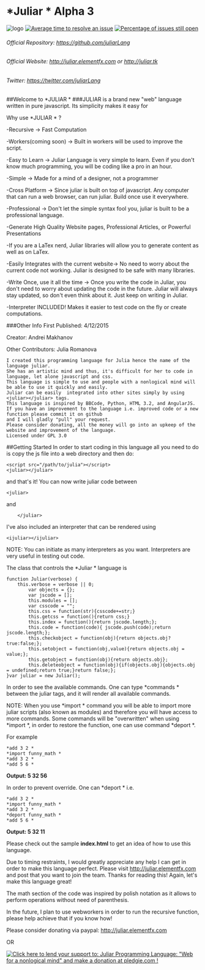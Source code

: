 # *Juliar * Alpha 3
![logo](https://cloud.githubusercontent.com/assets/11934545/9560198/1641db26-4dd6-11e5-8b7d-8aaf54ca2ea1.png)
[![Average time to resolve an issue](http://isitmaintained.com/badge/resolution/juliarLang/juliar.svg)](http://isitmaintained.com/project/juliarLang/juliar "Average time to resolve an issue")
[![Percentage of issues still open](http://isitmaintained.com/badge/open/juliarLang/juliar.svg)](http://isitmaintained.com/project/juliarLang/juliar "Percentage of issues still open")


###### Official Repository: https://github.com/juliarLang
###### Official Website: http://juliar.elementfx.com or http://juliar.tk
###### Twitter: https://twitter.com/juliarLang

##Welcome to *JULIAR *
###JULIAR is a brand new "web" language written in pure javascript. Its simplicity makes it easy for

Why use *JULIAR * ?

-Recursive -> Fast Computation

-Workers(coming soon) -> Built in workers will be used to improve the script.

-Easy to Learn -> Juliar Language is very simple to learn. Even if you don't know much programming, you will be coding like a pro in an hour.

-Simple  -> Made for a mind of a designer, not a programmer

-Cross Platform -> Since juliar is built on top of javascript. Any computer that can run a web browser, can run juliar. Build once use it everywhere.

-Professional -> Don't let the simple syntax fool you, juliar is built to be a professional language.

-Generate High Quality Website pages, Professional Articles, or Powerful Presentations

-If you are a LaTex nerd, Juliar libraries will allow you to generate content as well as on LaTex.

-Easily Integrates with the current website-> No need to worry about the current code not working. Juliar is designed to be safe with many libraries.

-Write Once, use it all the time -> Once you write the code in Juliar, you don't need to worry about updating the code in the future. Juliar will always stay updated, so don't even think about it. Just keep on writing in Juliar.

-Interpreter INCLUDED! Makes it easier to test code on the fly or create computations.

###Other Info
First Published: 4/12/2015

Creator: Andrei Makhanov

Other Contributors: Julia Romanova

	I created this programming language for Julia hence the name of the language juliar.
	She has an artistic mind and thus, it's difficult for her to code in language, let alone javascript and css.
	This language is simple to use and people with a nonlogical mind will be able to use it quickly and easily.
	Juliar can be easily  integrated into other sites simply by using <juliar></juliar> tags.
	This language is inspired by BBCode, Python, HTML 3.2, and AngularJS.
	If you have an improvement to the language i.e. improved code or a new function please commit it on github 
	and I will gladly "pull" your request.
	Please consider donating, all the money will go into an upkeep of the website and improvement of the language.
	Licensed under GPL 3.0
	
##Getting Started
In order to start coding in this language all you need to do is copy the js file into a web directory and then do:

	<script src="/path/to/julia"></script>
	<juliar></juliar>

and that's it! You can now write juliar code between 

	<juliar>
	
and

        </juliar>
        
I've also included an interpreter that can be rendered using 

	<ijuliar></ijuliar>
	
NOTE: You can initiate as many interpreters as you want.
Interpreters are very useful in testing out code.

The class that controls the *Juliar * language is

	function Juliar(verbose) {
	    this.verbose = verbose || 0;
	        var objects = {};
	        var jscode = [];
	        this.modules = [];
	        var csscode = "";
	        this.css = function(str){csscode+=str;}
	        this.getcss = function(){return css;}
	        this.index = function(){return jscode.length;};
	        this.code = function(code){ jscode.push(code);return jscode.length;};
	        this.checkobject = function(obj){return objects.obj?  true:false;};
	        this.setobject = function(obj,value){return objects.obj = value;};
	        this.getobject = function(obj){return objects.obj};
	        this.deleteobject = function(obj){if(objects.obj){objects.obj = undefined;return true;}return false;};
	}var juliar = new Juliar();

In order to see the available commands. One can type *commands *  between the juliar tags, and it will render all available commands.

NOTE: When you use *import * command you will be able to import more juliar scripts (also known as modules) and therefore you will have access to more commands. Some commands will be "overwritten" when using *import *, in order to restore the function, one can use command *deport *. 

For example

	*add 3 2 *
	*import funny_math *
	*add 3 2 *
	*add 5 6 *
	
**Output:  5 32 56**

In order to prevent override. One can *deport * i.e.

	*add 3 2 *
	*import funny_math *
	*add 3 2 *
	*deport funny_math *
	*add 5 6 *
	
**Output: 5 32 11**

Please check out the sample __index.html__ to get an idea of how to use this language.

Due to timing restraints, I would greatly appreciate any help I can get in order to make this language perfect. Please visit 
 http://juliar.elementfx.com and post that you want to join the team. Thanks for reading this! Again, let's make this language great!
 
 The math section of the code was inspired by polish notation as it allows to perform operations without need of parenthesis.
 
In the future, I plan to use webworkers in order to run the recursive function, please help achieve that if you know how!
 
 Please consider donating via paypal: http://juliar.elementfx.com
 
 OR
 
 <a href='https://pledgie.com/campaigns/28839'><img alt='Click here to lend your support to: Juliar Programming Language: &quot;Web for a nonlogical mind&quot; and make a donation at pledgie.com !' src='https://pledgie.com/campaigns/28839.png?skin_name=chrome' border='0' ></a>
